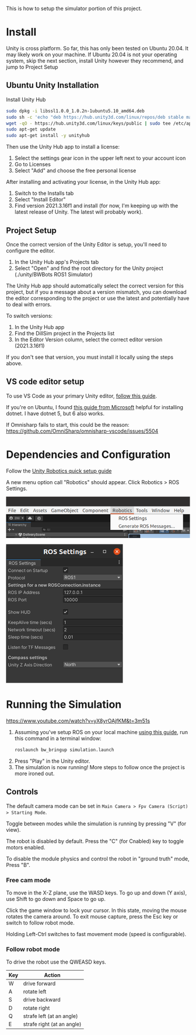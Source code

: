 This is how to setup the simulator portion of this project.

# Install

Unity is cross platform. So far, this has only been tested on Ubuntu 20.04.
It may likely work on your machine. If Ubuntu 20.04 is not your operating system,
skip the next section, install Unity however they recommend, and jump to Project Setup

## Ubuntu Unity Installation

Install Unity Hub

```bash
sudo dpkg -i libssl1.0.0_1.0.2n-1ubuntu5.10_amd64.deb
sudo sh -c 'echo "deb https://hub.unity3d.com/linux/repos/deb stable main" > /etc/apt/sources.list.d/unityhub.list'
wget -qO - https://hub.unity3d.com/linux/keys/public | sudo tee /etc/apt/trusted.gpg.d/unityhub.asc
sudo apt-get update
sudo apt-get install -y unityhub
```

Then use the Unity Hub app to install a license:

1. Select the settings gear icon in the upper left next to your account icon
1. Go to Licenses
1. Select "Add" and choose the free personal license

After installing and activating your license, in the Unity Hub app:

1. Switch to the Installs tab
1. Select "Install Editor"
1. Find version 2021.3.16f1 and install (for now, I'm keeping up with the latest release of Unity. 
    The latest will probably work).


## Project Setup

Once the correct version of the Unity Editor is setup, you'll need to configure the editor.

1. In the Unity Hub app's Projects tab
1. Select "Open" and find the root directory for the Unity project (./unity/BWBots ROS1 Simulator)

The Unity Hub app should automatically select the correct version for this project, 
but if you a message about a version mismatch, 
you can download the editor corresponding to the project
or use the latest and potentially have to deal with errors.

To switch versions:
1. In the Unity Hub app
1. Find the DillSim project in the Projects list
1. In the Editor Version column, select the correct editor version (2021.3.16f1)

If you don't see that version, you must install it locally using the steps above.

## VS code editor setup

To use VS Code as your primary Unity editor, [follow this guide](https://code.visualstudio.com/docs/other/unity).

If you're on Ubuntu, I found [this guide from Microsoft](https://learn.microsoft.com/en-us/dotnet/core/install/linux-ubuntu#2004) helpful
for installing dotnet. I have dotnet 5, but 6 also works.

If Omnisharp fails to start, this could be the reason: https://github.com/OmniSharp/omnisharp-vscode/issues/5504

# Dependencies and Configuration


Follow the [Unity Robotics quick setup guide](https://github.com/Unity-Technologies/Unity-Robotics-Hub/blob/main/tutorials/quick_setup.md)

A new menu option call "Robotics" should appear. Click Robotics > ROS Settings.

![alt text](images/UnityShinyNewMenu.png "UnityShinyNewMenu")

![alt text](images/UnityRosSettings.png "UnityRosSettings")



# Running the Simulation

https://www.youtube.com/watch?v=yX8yrOAjfKM&t=3m51s

1. Assuming you've setup ROS on your local machine [using this guide](local_setup.md),
run this command in a terminal window: 
    ```bash
    roslaunch bw_bringup simulation.launch
    ```
1. Press "Play" in the Unity editor.
1. The simulation is now running! More steps to follow once the project is more ironed out.

## Controls

The default camera mode can be set in `Main Camera > Fpv Camera (Script) > Starting Mode`.

Toggle between modes while the simulation is running by pressing "V" (for view).

The robot is disabled by default. Press the "C" (for Cnabled) key to toggle motors enabled.

To disable the module physics and control the robot in "ground truth" mode, Press "B".

### Free cam mode

To move in the X-Z plane, use the WASD keys.
To go up and down (Y axis), use Shift to go down and Space to go up.

Click the game window to lock your cursor. In this state, moving the mouse rotates the camera around.
To exit mouse capture, press the Esc key
or switch to follow robot mode.

Holding Left-Ctrl switches to fast movement mode (speed is configurable).

### Follow robot mode

To drive the robot use the QWEASD keys.

|Key|Action|
|---|---|
| W | drive forward |
| A | rotate left |
| S | drive backward |
| D | rotate right |
| Q | strafe left (at an angle) |
| E | strafe right (at an angle) |
